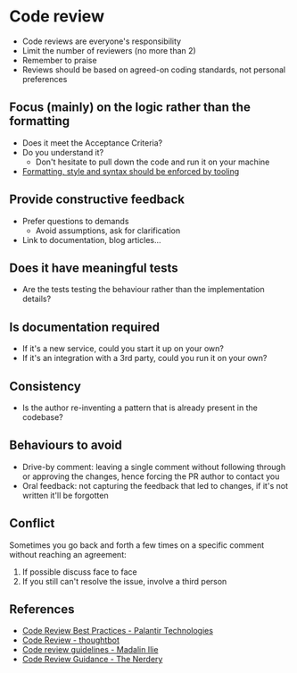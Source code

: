 # Code review

- Code reviews are everyone's responsibility
- Limit the number of reviewers (no more than 2)
- Remember to praise
- Reviews should be based on agreed-on coding standards, not personal preferences

## Focus (mainly) on the logic rather than the formatting

- Does it meet the Acceptance Criteria?
- Do you understand it?
  - Don't hesitate to pull down the code and run it on your machine
- [Formatting, style and syntax should be enforced by tooling](../dotnet/coding-convention/README.md)

## Provide constructive feedback

- Prefer questions to demands
  - Avoid assumptions, ask for clarification
- Link to documentation, blog articles...

## Does it have meaningful tests

- Are the tests testing the behaviour rather than the implementation details?

## Is documentation required

- If it's a new service, could you start it up on your own?
- If it's an integration with a 3rd party, could you run it on your own?

## Consistency

- Is the author re-inventing a pattern that is already present in the codebase?

## Behaviours to avoid

- Drive-by comment: leaving a single comment without following through or approving the changes, hence forcing the PR author to contact you
- Oral feedback: not capturing the feedback that led to changes, if it's not written it'll be forgotten

## Conflict

Sometimes you go back and forth a few times on a specific comment without reaching an agreement:

1. If possible discuss face to face
2. If you still can't resolve the issue, involve a third person

## References

- [Code Review Best Practices - Palantir Technologies][code-review-best-practices-palantir-technologies]
- [Code Review - thoughtbot][code-review-thoughtbot]
- [Code review guidelines - Madalin Ilie][code-review-guidelines-madalin-ilie]
- [Code Review Guidance - The Nerdery][code-review-guidance-the-nerdery]

[code-review-best-practices-palantir-technologies]: https://medium.com/palantir/code-review-best-practices-19e02780015f
[code-review-thoughtbot]: https://github.com/thoughtbot
[code-review-guidelines-madalin-ilie]: https://www.codeproject.com/Articles/524235/Codeplusreviewplusguidelines
[code-review-guidance-the-nerdery]: https://github.com/thenerdery/process-guidance/blob/master/code-review-guidance.md
